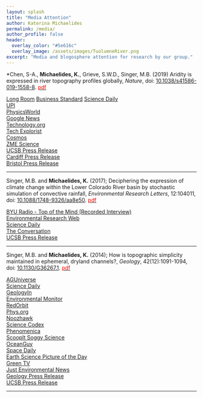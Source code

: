 ```yaml
---
layout: splash
title: "Media Attention"
author: Katerina Michaelides 
permalink: /media/
author_profile: false
header:
  overlay_color: "#5e616c"
  overlay_image: /assets/images/TuolumneRiver.png
excerpt: "Media and blogosphere attention for research by our group."
---
```


*Chen, S-A., **Michaelides, K.**, Grieve, S.W.D., Singer, M.B. (2019) Aridity is expressed in river topography profiles globally, _Nature_, doi: [	10.1038/s41586-019-1558-8]( https://www.nature.com/articles/s41586-019-1558-8). [<span style="color:red">pdf</span>](http://nature.com)

[Long Room](https://www.longroom.com/discussion/1629783/new-research-identifies-a-climate-signature-in-rivers-globally)
[Business Standard](http://ct.moreover.com/?a=40243098132&p=1pl&v=1&x=gAdO5tCCd37gGu8SWVY0-w)
[Science Daily](http://ct.moreover.com/?a=40203925136&p=1pl&v=1&x=6WjL5nZYyn2o7ieqf9n2qg)<br>
[UPI](http://ct.moreover.com/?a=40205458272&p=1pl&v=1&x=bpNeKCojBHs90769Lp9lDg)<br>
[PhysicsWorld](http://ct.moreover.com/?a=40212377230&p=1pl&v=1&x=ph2qm4LOuG1_9KU4qeyPNQ)<br>
[Google News](https://news.google.com/__i/rss/rd/articles/CBMiRGh0dHBzOi8vcGh5c2ljc3dvcmxkLmNvbS9hL3JlZ2lvbmFsLWNsaW1hdGUtc2hhcGVzLXJpdmVyLXRvcG9ncmFwaHkv0gEA?oc=5)<br>
[Technology.org](https://www.technology.org/2019/09/18/new-research-identifies-a-climate-signature-in-rivers-globally/)<br>
[Tech Explorist](https://www.techexplorist.com/study-discovers-clear-climatic-signature-rivers-globally/26499/)<br>
[Cosmos](https://cosmosmagazine.com/climate/when-the-river-runs-dry)<br>
[ZME Science](https://www.zmescience.com/science/geology/climate-rivers-20092019/)<br>
[UCSB Press Release](https://www.news.ucsb.edu/2019/019622/rivers-shaped-climate)<br>
[Cardiff Press Release](https://www.cardiff.ac.uk/news/view/1591834-new-research-identifies-a-climate-signature-in-rivers-globally)<br>
[Bristol Press Release](https://www.bristol.ac.uk/news/2019/september/climate-signature-in-rivers.html)<br>

****

Singer, M.B. and **Michaelides, K.** (2017); Deciphering the expression of climate change within the Lower Colorado River basin by stochastic simulation of convective rainfall, 
   _Environmental Research Letters_, 12:104011, doi: [10.1088/1748-9326/aa8e50](https://iopscience.iop.org/article/10.1088/1748-9326/aa8e50). [<span style="color:red">pdf</span>](https://iopscience.iop.org/article/10.1088/1748-9326/aa8e50/pdf)

[BYU Radio - Top of the Mind (Recorded Interview)](http://www.byuradio.org/episode/11197daf-e4f6-4924-8601-deeb3f4fd287?playhead=2229&autoplay=true)<br>
[Environmental Research Web](http://environmentalresearchweb.org/cws/article/yournews/70284)<br>
[Science Daily](https://www.sciencedaily.com/releases/2017/10/171011135856.htm)<br>
[The Conversation](https://theconversation.com/how-understanding-regional-rainstorms-will-help-the-world-manage-climate-change-87041)<br>
[UCSB Press Release](http://www.news.ucsb.edu/2017/018250/wither-heavy-storms)<br>

****

Singer, M.B. and **Michaelides, K.** (2014); How is topographic simplicity maintained in ephemeral, dryland channels?, _Geology_, 42(12):1091-1094, doi: [10.1130/G36267.1](https://pubs.geoscienceworld.org/gsa/geology/article/42/12/1091/131480/how-is-topographic-simplicity-maintained-in). [<span style="color:red">pdf</span>](/assets/pdfs/publications/Singer_Michaelides_2014.pdf)	
   
[AGUniverse](http://membership.agu.org/aguniverse/)<br>
[Science Daily](http://www.sciencedaily.com/releases/2014/10/141023142314.htm)<br>
[GeologyIn](http://www.geologyin.com/2014/10/desert-streams-deceptively-simple.html)<br>
[Environmental Monitor](http://www.fondriest.com/news/desert-streams.htm)<br>
[RedOrbit](https://www.redorbit.com/news/science/1113265061/desert-streams-are-deceptively-simple-102614/)<br>
[Phys.org](http://phys.org/news/2014-10-simple-topography-dryland-channels-paradox.html)<br>
[Noozhawk](http://www.noozhawk.com/article/simple_topography_of_dryland_channels_presents_interesting_paradox_for_ucsb)<br>
[Science Codex](http://www.sciencecodex.com/desert_streams_deceptively_simple-144161)<br>
[Phenomenica](http://www.phenomenica.com/desert-streams-deceptively-simple/)<br>
[ScoopIt Soggy Science](http://www.scoop.it/t/soggyscience/p/4030540171/2014/10/26/desert-streams-deceptively-simple)<br>
[OceanGuy](http://www.oceanguy.us/climate/desert-streams-deceptively-simple/)<br>
[Space Daily](http://www.spacedaily.com/reports/Desert_Streams_Deceptively_Simple_999.html)<br>
[Earth Science Picture of the Day](https://www.facebook.com/pages/Earth-Science-Picture-of-the-Day/302983839136?hc_location=timeline)<br>
[Green TV](http://greentv.com/energy/desert-streams-deceptively-simple/)<br>
[Just Environmental News](http://www.justenvironews.com/desert-streams-deceptively-simple/)<br>
[Geology Press Release](http://www.geosociety.org/news/pr/2014/14-79.htm)<br>
[UCSB Press Release](http://www.news.ucsb.edu/2014/014459/desert-streams-deceptively-simple)<br>

****


 

